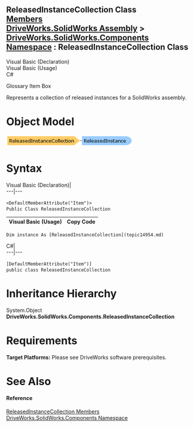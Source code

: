 ReleasedInstanceCollection Class   
[Members](topic14955.md)   
[DriveWorks.SolidWorks Assembly](topic13342.md) > [DriveWorks.SolidWorks.Components Namespace](topic13925.md) : ReleasedInstanceCollection Class  
---  
  
Visual Basic (Declaration)    
Visual Basic (Usage)    
C# 

Glossary Item Box

Represents a collection of released instances for a SolidWorks assembly. 

# Object Model

![](dotnetdiagramimages/image850.png)

# Syntax

Visual Basic (Declaration)|   
---|---  
      
    
    <DefaultMemberAttribute("Item")>
    Public Class ReleasedInstanceCollection   
  
Visual Basic (Usage)| Copy Code  
---|---  
      
    
    Dim instance As [ReleasedInstanceCollection](topic14954.md)  
  
C#|   
---|---  
      
    
    [DefaultMemberAttribute("Item")]
    public class ReleasedInstanceCollection   
  
# Inheritance Hierarchy

System.Object  
**DriveWorks.SolidWorks.Components.ReleasedInstanceCollection**  


# Requirements

**Target Platforms:** Please see DriveWorks software prerequisites.

# See Also

#### Reference

[ReleasedInstanceCollection Members](topic14955.md)   
[DriveWorks.SolidWorks.Components Namespace](topic13925.md)


